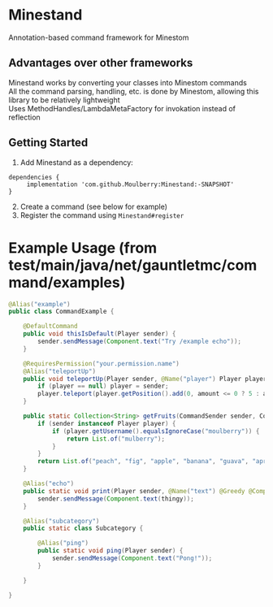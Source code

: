 # Minestand
Annotation-based command framework for Minestom

## Advantages over other frameworks
Minestand works by converting your classes into Minestom commands  
All the command parsing, handling, etc. is done by Minestom, allowing this library to be relatively lightweight  
Uses MethodHandles/LambdaMetaFactory for invokation instead of reflection  

## Getting Started
1. Add Minestand as a dependency:
```
dependencies {
     implementation 'com.github.Moulberry:Minestand:-SNAPSHOT'
}
```
2. Create a command (see below for example)
3. Register the command using `Minestand#register`


# Example Usage (from test/main/java/net/gauntletmc/command/examples)
```java
@Alias("example")
public class CommandExample {

    @DefaultCommand
    public void thisIsDefault(Player sender) {
        sender.sendMessage(Component.text("Try /example echo"));
    }

    @RequiresPermission("your.permission.name")
    @Alias("teleportUp")
    public void teleportUp(Player sender, @Name("player") Player player, @Optional @Name("amount") int amount) {
        if (player == null) player = sender;
        player.teleport(player.getPosition().add(0, amount <= 0 ? 5 : amount, 0));
    }

    public static Collection<String> getFruits(CommandSender sender, CommandContext context) {
        if (sender instanceof Player player) {
            if (player.getUsername().equalsIgnoreCase("moulberry")) {
                return List.of("mulberry");
            }
        }
        return List.of("peach", "fig", "apple", "banana", "guava", "apricot");
    }

    @Alias("echo")
    public static void print(Player sender, @Name("text") @Greedy @Completions("getFruits") String thingy) {
        sender.sendMessage(Component.text(thingy));
    }

    @Alias("subcategory")
    public static class Subcategory {

        @Alias("ping")
        public static void ping(Player sender) {
            sender.sendMessage(Component.text("Pong!"));
        }

    }

}
```
